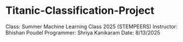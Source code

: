 # Titanic-Classification-Project
Class: Summer Machine Learning Class 2025 (STEMPEERS) 
Instructor: Bhishan Poudel 
Programmer: Shriya Kanikaram 
Date: 8/13/2025
